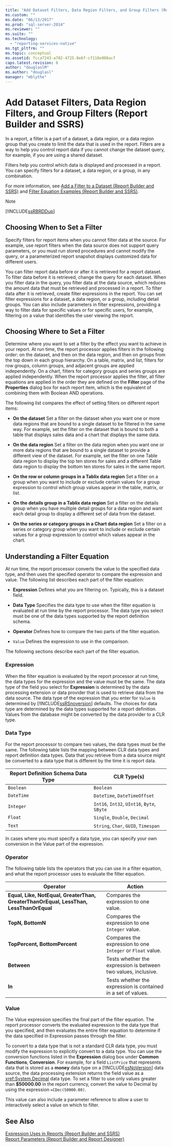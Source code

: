 ```yaml
---
title: "Add Dataset Filters, Data Region Filters, and Group Filters (Report Builder and SSRS) | Microsoft Docs"
ms.custom: ""
ms.date: "06/13/2017"
ms.prod: "sql-server-2014"
ms.reviewer: ""
ms.suite: ""
ms.technology: 
  - "reporting-services-native"
ms.tgt_pltfrm: ""
ms.topic: conceptual
ms.assetid: fcca7243-a702-4725-8e6f-cf118e988acf
caps.latest.revision: 8
author: "douglaslM"
ms.author: "douglasl"
manager: "mblythe"
---
```

# Add Dataset Filters, Data Region Filters, and Group Filters (Report Builder and SSRS)
  In a report, a filter is a part of a dataset, a data region, or a data region group that you create to limit the data that is used in the report. Filters are a way to help you control report data if you cannot change the dataset query, for example, if you are using a shared dataset.  
  
 Filters help you control which data is displayed and processed in a report. You can specify filters for a dataset, a data region, or a group, in any combination.  
  
 For more information, see [Add a Filter to a Dataset &#40;Report Builder and SSRS&#41;](../report-data/add-a-filter-to-a-dataset-report-builder-and-ssrs.md) and [Filter Equation Examples &#40;Report Builder and SSRS&#41;](filter-equation-examples-report-builder-and-ssrs.md).  
  
> [!NOTE]  
>  [!INCLUDE[ssRBRDDup](../../includes/ssrbrddup-md.md)]  
  
##  <a name="When"></a> Choosing When to Set a Filter  
 Specify filters for report items when you cannot filter data at the source. For example, use report filters when the data source does not support query parameters, or you must run stored procedures and cannot modify the query, or a parameterized report snapshot displays customized data for different users.  
  
 You can filter report data before or after it is retrieved for a report dataset. To filter data before it is retrieved, change the query for each dataset. When you filter data in the query, you filter data at the data source, which reduces the amount data that must be retrieved and processed in a report. To filter data after it is retrieved, create filter expressions in the report. You can set filter expressions for a dataset, a data region, or a group, including detail groups. You can also include parameters in filter expressions, providing a way to filter data for specific values or for specific users, for example, filtering on a value that identifies the user viewing the report.  
  
##  <a name="Where"></a> Choosing Where to Set a Filter  
 Determine where you want to set a filter by the effect you want to achieve in your report. At run time, the report processor applies filters in the following order: on the dataset, and then on the data region, and then on groups from the top down in each group hierarchy. On a table, matrix, and list, filters for row groups, column groups, and adjacent groups are applied independently. On a chart, filters for category groups and series groups are applied independently. When the report processor applies the filter, all filter equations are applied in the order they are defined on the **Filter** page of the **Properties** dialog box for each report item, which is the equivalent of combining them with Boolean AND operations.  
  
 The following list compares the effect of setting filters on different report items:  
  
-   **On the dataset** Set a filter on the dataset when you want one or more data regions that are bound to a single dataset to be filtered in the same way. For example, set the filter on the dataset that is bound to both a table that displays sales data and a chart that displays the same data.  
  
-   **On the data region** Set a filter on the data region when you want one or more data regions that are bound to a single dataset to provide a different view of the dataset. For example, set the filter on one Table data region to display the top ten stores for sales and a different Table data region to display the bottom ten stores for sales in the same report.  
  
-   **On the row or column groups in a Tablix data region** Set a filter on a group when you want to include or exclude certain values for a group expression to control which group values appear in the table, matrix, or list.  
  
-   **On the details group in a Tablix data region** Set a filter on the details group when you have multiple detail groups for a data region and want each detail group to display a different set of data from the dataset.  
  
-   **On the series or category groups in a Chart data region** Set a filter on a series or category group when you want to include or exclude certain values for a group expression to control which values appear in the chart.  
  
##  <a name="FilterEquations"></a> Understanding a Filter Equation  
 At run time, the report processor converts the value to the specified data type, and then uses the specified operator to compare the expression and value. The following list describes each part of the filter equation:  
  
-   **Expression** Defines what you are filtering on. Typically, this is a dataset field.  
  
-   **Data Type** Specifies the data type to use when the filter equation is evaluated at run time by the report processor. The data type you select must be one of the data types supported by the report definition schema.  
  
-   **Operator** Defines how to compare the two parts of the filter equation.  
  
-   `Value` Defines the expression to use in the comparison.  
  
 The following sections describe each part of the filter equation.  
  
### Expression  
 When the filter equation is evaluated by the report processor at run time, the data types for the expression and the value must be the same. The data type of the field you select for **Expression** is determined by the data processing extension or data provider that is used to retrieve data from the data source. The data type of the expression that you enter for `Value` is determined by [!INCLUDE[ssRSnoversion](../../includes/ssrsnoversion-md.md)] defaults. The choices for data type are determined by the data types supported for a report definition. Values from the database might be converted by the data provider to a CLR type.  
  
### Data Type  
 For the report processor to compare two values, the data types must be the same. The following table lists the mapping between CLR data types and report definition data types. Data that you retrieve from a data source might be converted to a data type that is different by the time it is report data.  
  
|**Report Definition Schema Data Type**|**CLR Type(s)**|  
|--------------------------------------------|-----------------------|  
|`Boolean`|`Boolean`|  
|`DateTime`|`DateTime`, `DateTimeOffset`|  
|`Integer`|`Int16`, `Int32`, `UInt16`, `Byte`, `SByte`|  
|`Float`|`Single`, `Double`, `Decimal`|  
|`Text`|`String`, `Char`, `GUID`, `Timespan`|  
  
 In cases where you must specify a data type, you can specify your own conversion in the Value part of the expression.  
  
### Operator  
 The following table lists the operators that you can use in a filter equation, and what the report processor uses to evaluate the filter equation.  
  
|Operator|Action|  
|--------------|------------|  
|**Equal, Like, NotEqual, GreaterThan, GreaterThanOrEqual, LessThan, LessThanOrEqual**|Compares the expression to one value.|  
|**TopN, BottomN**|Compares the expression to one `Integer` value.|  
|**TopPercent, BottomPercent**|Compares the expression to one `Integer` or `Float` value.|  
|**Between**|Tests whether the expression is between two values, inclusive.|  
|**In**|Tests whether the expression is contained in a set of values.|  
  
### Value  
 The Value expression specifies the final part of the filter equation. The report processor converts the evaluated expression to the data type that you specified, and then evaluates the entire filter equation to determine if the data specified in Expression passes through the filter.  
  
 To convert to a data type that is not a standard CLR data type, you must modify the expression to explicitly convert to a data type. You can use the conversion functions listed in the **Expression** dialog box under **Common Functions**, **Conversion**. For example, for a field `ListPrice` that represents data that is stored as a **money** data type on a [!INCLUDE[ssNoVersion](../../includes/ssnoversion-md.md)] data source, the data processing extension returns the field value as a <xref:System.Decimal> data type. To set a filter to use only values greater than **$50000.00** in the report currency, convert the value to Decimal by using the expression `=CDec(50000.00)`.  
  
 This value can also include a parameter reference to allow a user to interactively select a value on which to filter.  
  
## See Also  
 [Expression Uses in Reports &#40;Report Builder and SSRS&#41;](expression-uses-in-reports-report-builder-and-ssrs.md)   
 [Report Parameters &#40;Report Builder and Report Designer&#41;](report-parameters-report-builder-and-report-designer.md)  
  
  